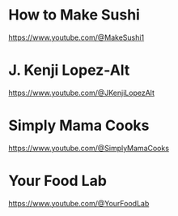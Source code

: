 # How to Make Sushi
https://www.youtube.com/@MakeSushi1
# J. Kenji Lopez-Alt
https://www.youtube.com/@JKenjiLopezAlt
# Simply Mama Cooks
https://www.youtube.com/@SimplyMamaCooks
# Your Food Lab
https://www.youtube.com/@YourFoodLab
